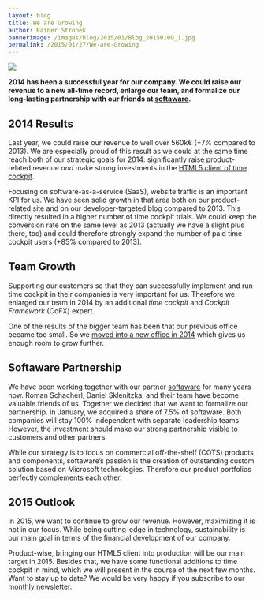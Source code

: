```yaml
---
layout: blog
title: We are Growing
author: Rainer Stropek
bannerimage: /images/blog/2015/01/Blog_20150109_1.jpg
permalink: /2015/01/27/We-are-Growing
---
```


<p xmlns="http://www.w3.org/1999/xhtml">
  <img src="{{site.baseurl}}/images/blog/2015/01/Blog_20150109_1.jpg" />
</p><p xmlns="http://www.w3.org/1999/xhtml">
  <strong>2014 has been a successful year for our company. We could raise our revenue to a new all-time record, enlarge our team, and formalize our long-lasting partnership with our friends at <a href="http://www.softaware.at/" target="_blank">softaware</a>.</strong>
</p><h2 xmlns="http://www.w3.org/1999/xhtml">2014 Results</h2><p xmlns="http://www.w3.org/1999/xhtml">Last year, we could raise our revenue to well over 560k€ (+7% compared to 2013). We are especially proud of this result as we could at the same time reach both of our strategic goals for 2014: significantly raise product-related revenue <em>and</em> make strong investments in the <a href="http://www.timecockpit.com/blog/2014/12/15/Opening-HTML5-Client-for-Public-Preview" target="_blank">HTML5 client of time cockpit</a>.</p><p xmlns="http://www.w3.org/1999/xhtml">Focusing on software-as-a-service (SaaS), website traffic is an important KPI for us. We have seen solid growth in that area both on our product-related site and on our developer-targeted blog compared to 2013. This directly resulted in a higher number of time cockpit trials. We could keep the conversion rate on the same level as 2013 (actually we have a slight plus there, too) and could therefore strongly expand the number of paid time cockpit users (+85% compared to 2013).</p><h2 xmlns="http://www.w3.org/1999/xhtml">Team Growth</h2><p xmlns="http://www.w3.org/1999/xhtml">Supporting our customers so that they can successfully implement and run time cockpit in their companies is very important for us. Therefore we enlarged our team in 2014 by an additional <em>time cockpit</em> and <em>Cockpit Framework</em> (CoFX) expert.</p><p xmlns="http://www.w3.org/1999/xhtml">One of the results of the bigger team has been that our previous office became too small. So we <a href="http://www.timecockpit.com/blog/2014/07/30/We-Have-Moved-to-a-New-Office-Location" target="_blank">moved into a new office in 2014</a> which gives us enough room to grow further.</p><h2 xmlns="http://www.w3.org/1999/xhtml">Softaware Partnership</h2><p xmlns="http://www.w3.org/1999/xhtml">We have been working together with our partner <a href="http://www.softaware.at/" target="_blank">softaware</a> for many years now. Roman Schacherl, Daniel Sklenitzka, and their team have become valuable friends of us. Together we decided that we want to formalize our partnership. In January, we acquired a share of 7.5% of softaware. Both companies will stay 100% independent with separate leadership teams. However, the investment should make our strong partnership visible to customers and other partners.</p><p xmlns="http://www.w3.org/1999/xhtml">While our strategy is to focus on commercial off-the-shelf (COTS) products and components, softaware’s passion is the creation of outstanding custom solution based on Microsoft technologies. Therefore our product portfolios perfectly complements each other.</p><h2 xmlns="http://www.w3.org/1999/xhtml">2015 Outlook</h2><p xmlns="http://www.w3.org/1999/xhtml">In 2015, we want to continue to grow our revenue. However, maximizing it is not in our focus. While being cutting-edge in technology, sustainability is our main goal in terms of the financial development of our company.</p><p xmlns="http://www.w3.org/1999/xhtml">Product-wise, bringing our HTML5 client into production will be our main target in 2015. Besides that, we have some functional additions to time cockpit in mind, which we will present in the course of the next few months. Want to stay up to date? We would be very happy if you subscribe to our monthly newsletter.</p>